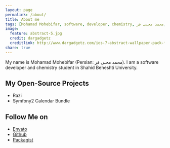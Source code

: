 ```yaml
---
layout: page
permalink: /about/
title: About me
tags: [Mohamad Mohebifar, software, developer, chemistry, محمد محبی فر, symfony]
image:
  feature: abstract-5.jpg
  credit: dargadgetz
  creditlink: http://www.dargadgetz.com/ios-7-abstract-wallpaper-pack-for-iphone-5-and-ipod-touch-retina/
share: true
---
```


My name is Mohamad Mohebifar (Persian: محمد محبی فر). I am a software developer and chemistry student in Shahid Beheshti University.

## My Open-Source Projects ##

 - Razi
 - Symfony2 Calendar Bundle
 
## Follow Me on ##
 - [Envato][1]
 - [Github][2]
 - [Packagist][3]


  [1]: http://themeforest.net/user/mohebifar
  [2]: https://github.com/mohebifar
  [3]: https://packagist.org/packages/mohebifar/
